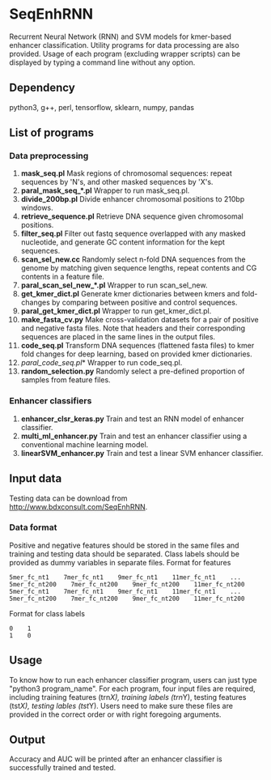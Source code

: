 # SeqEnhRNN
Recurrent Neural Network (RNN) and SVM models for kmer-based enhancer classification. Utility programs for data processing are also provided. Usage of each program (excluding wrapper scripts) can be displayed by typing a command line without any option.

## Dependency
python3, g++, perl, tensorflow, sklearn, numpy, pandas

## List of programs
### Data preprocessing
1) **mask_seq.pl**
Mask regions of chromosomal sequences: repeat sequences by 'N's, and other masked sequences by 'X's.
2) **paral_mask_seq_*.pl**
Wrapper to run mask_seq.pl.
3) **divide_200bp.pl**
Divide enhancer chromosomal positions to 210bp windows.
4) **retrieve_sequence.pl**
Retrieve DNA sequence given chromosomal positions.
5) **filter_seq.pl**
Filter out fastq sequence overlapped with any masked nucleotide, and generate GC content information for the kept sequences.
6) **scan_sel_new.cc**
Randomly select n-fold DNA sequences from the genome by matching given sequence lengths, repeat contents and CG contents in a feature file.
7) **paral_scan_sel_new_*.pl**
Wrapper to run scan_sel_new.
8) **get_kmer_dict.pl**
Generate kmer dictionaries between kmers and fold-changes by comparing between positive and control sequences.
9) **paral_get_kmer_dict.pl**
Wrapper to run get_kmer_dict.pl.
10) **make_fasta_cv.py**
Make cross-validation datasets for a pair of positive and negative fasta files. Note that headers and their corresponding sequences are placed in the same lines in the output files.
11) **code_seq.pl**
Transform DNA sequences (flattened fasta files) to kmer fold changes for deep learning, based on provided kmer dictionaries.
12) **paral_code_seq*.pl**
Wrapper to run code_seq.pl.
13) **random_selection.py**
Randomly select a pre-defined proportion of samples from feature files.

### Enhancer classifiers
1) **enhancer_clsr_keras.py**
Train and test an RNN model of enhancer classifier.
3) **multi_ml_enhancer.py**
Train and test an enhancer classifier using a conventional machine learning model.
4) **linearSVM_enhancer.py**
Train and test a linear SVM enhancer classifier.

## Input data
Testing data can be download from http://www.bdxconsult.com/SeqEnhRNN.

### Data format
Positive and negative features should be stored in the same files and training and testing data should be separated. Class labels should be provided as dummy variables in separate files.
Format for features
```
5mer_fc_nt1    7mer_fc_nt1    9mer_fc_nt1    11mer_fc_nt1    ...    5mer_fc_nt200    7mer_fc_nt200    9mer_fc_nt200    11mer_fc_nt200
5mer_fc_nt1    7mer_fc_nt1    9mer_fc_nt1    11mer_fc_nt1    ...    5mer_fc_nt200    7mer_fc_nt200    9mer_fc_nt200    11mer_fc_nt200
```
Format for class labels
```
0    1
1    0
```

## Usage
To know how to run each enhancer classifier program, users can just type "python3 program_name". For each program, four input files are required, including training features (trn*X), training labels (trn*Y), testing features (tst*X), testing lables (tst*Y). Users need to make sure these files are provided in the correct order or with right foregoing arguments.

## Output
Accuracy and AUC will be printed after an enhancer classifier is successfully trained and tested.
